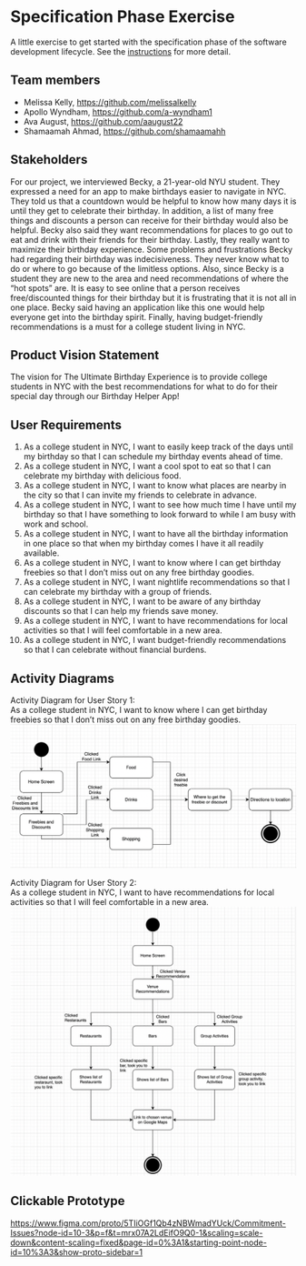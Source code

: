 # Specification Phase Exercise

A little exercise to get started with the specification phase of the software development lifecycle. See the [instructions](instructions.md) for more detail.

## Team members

- Melissa Kelly, https://github.com/melissalkelly
- Apollo Wyndham, https://github.com/a-wyndham1 
- Ava August, https://github.com/aaugust22
- Shamaamah Ahmad, https://github.com/shamaamahh

## Stakeholders

For our project, we interviewed Becky, a 21-year-old NYU student. They expressed a need for an app to make birthdays easier to navigate in NYC. They told us that a countdown would be helpful to know how many days it is until they get to celebrate their birthday. In addition, a list of many free things and discounts a person can receive for their birthday would also be helpful. Becky also said they want recommendations for places to go out to eat and drink with their friends for their birthday. Lastly, they really want to maximize their birthday experience. Some problems and frustrations Becky had regarding their birthday was indecisiveness. They never know what to do or where to go because of the limitless options. Also, since Becky is a student they are new to the area and need recommendations of where the “hot spots” are. It is easy to see online that a person receives free/discounted things for their birthday but it is frustrating that it is not all in one place. Becky said having an application like this one would help everyone get into the birthday spirit. Finally, having budget-friendly recommendations is a must for a college student living in NYC. 
## Product Vision Statement

The vision for The Ultimate Birthday Experience is to provide college students in NYC with the best recommendations for what to do for their special day through our Birthday Helper App! 


## User Requirements


1. As a college student in NYC, I want to easily keep track of the days until my birthday so that I can schedule my birthday events ahead of time.
2. As a college student in NYC, I want a cool spot to eat so that I can celebrate my birthday with delicious food.
3. As a college student in NYC, I want to know what places are nearby in the city so that I can invite my friends to celebrate in advance.
4. As a college student in NYC, I want to see how much time I have until my birthday so that I have something to look forward to while I am busy with work and school.
5. As a college student in NYC, I want to have all the birthday information in one place so that when my birthday comes I have it all readily available. 
6. As a college student in NYC, I want to know where I can get birthday freebies so that I don’t miss out on any free birthday goodies.
7. As a college student in NYC, I want nightlife recommendations so that I can celebrate my birthday with a group of friends.
8. As a college student in NYC, I want to be aware of any birthday discounts so that I can help my friends save money.
9. As a college student in NYC, I want to have recommendations for local activities so that I will feel comfortable in a new area.
10. As a college student in NYC, I want budget-friendly recommendations so that I can celebrate without financial burdens.


## Activity Diagrams

Activity Diagram for User Story 1: \
As a college student in NYC, I want to know where I can get birthday freebies so that I don’t miss out on any free birthday goodies.\
![screenshot](UML1.png)

Activity Diagram for User Story 2: \
As a college student in NYC, I want to have recommendations for local activities so that I will feel comfortable in a new area.\
![screenshot](UML2.png)

## Clickable Prototype

https://www.figma.com/proto/5TIiOGf1Qb4zNBWmadYUck/Commitment-Issues?node-id=10-3&p=f&t=mrx07A2LdEifO9Q0-1&scaling=scale-down&content-scaling=fixed&page-id=0%3A1&starting-point-node-id=10%3A3&show-proto-sidebar=1
